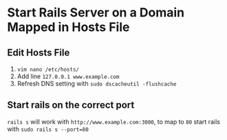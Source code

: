 # Start Rails Server on a Domain Mapped in Hosts File


## Edit Hosts File

1. `vim nano /etc/hosts/`
2. Add line `127.0.0.1 www.example.com`
3. Refresh DNS setting with `sudo dscacheutil -flushcache`


## Start rails on the correct port

`rails s` will work with `http://www.example.com:3000`, to map to `80` start rails with `sudo rails s --port=80`
